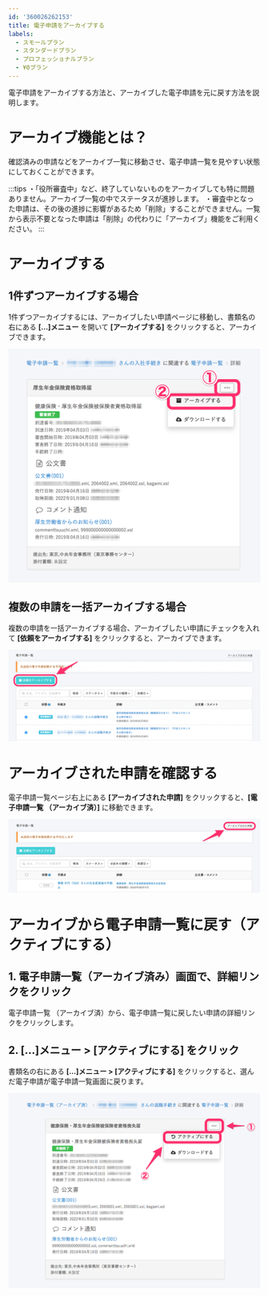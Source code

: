 ```yaml
---
id: '360026262153'
title: 電子申請をアーカイブする
labels:
  - スモールプラン
  - スタンダードプラン
  - プロフェッショナルプラン
  - ¥0プラン
---
```

電子申請をアーカイブする方法と、アーカイブした電子申請を元に戻す方法を説明します。

# アーカイブ機能とは？

確認済みの申請などをアーカイブ一覧に移動させ、電子申請一覧を見やすい状態にしておくことができます。

:::tips
・「役所審査中」など、終了していないものをアーカイブしても特に問題ありません。アーカイブ一覧の中でステータスが進捗します。
・審査中となった申請は、その後の進捗に影響があるため「削除」することができません。一覧から表示不要となった申請は「削除」の代わりに「アーカイブ」機能をご利用ください。
:::

# アーカイブする

## 1件ずつアーカイブする場合

1件ずつアーカイブするには、アーカイブしたい申請ページに移動し、書類名の右にある **\[…\]メニュー** を開いて **\[アーカイブする\]** をクリックすると、アーカイブできます。

![image__1_.png](./image__1_.png)

## 複数の申請を一括アーカイブする場合

複数の申請を一括アーカイブする場合、アーカイブしたい申請にチェックを入れて **\[依頼をアーカイブする\]** をクリックすると、アーカイブできます。

![img01.png](./img01.png)

# アーカイブされた申請を確認する

電子申請一覧ページ右上にある **\[アーカイブされた申請\]** をクリックすると、**\[電子申請一覧 （アーカイブ済）\]** に移動できます。

![___________SmartHR____________.png](./___________SmartHR____________.png)

# アーカイブから電子申請一覧に戻す（アクティブにする）

## 1\. 電子申請一覧（アーカイブ済み）画面で、詳細リンクをクリック

電子申請一覧 （アーカイブ済）から、電子申請一覧に戻したい申請の詳細リンクをクリックします。

## 2\. \[...\]メニュー > \[アクティブにする\] をクリック

書類名の右にある **\[…\]メニュー > \[アクティブにする\]** をクリックすると、選んだ電子申請が電子申請一覧画面に戻ります。

![10015_04-2.png](./10015_04-2.png)
